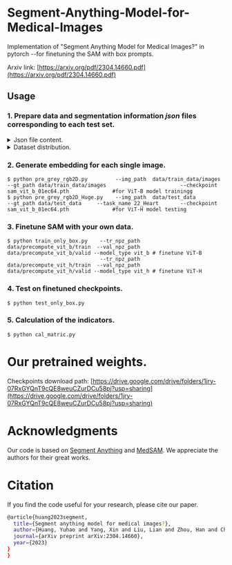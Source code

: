 # Segment-Anything-Model-for-Medical-Images

Implementation of "Segment Anything Model for Medical Images?" in pytorch --for finetuning the SAM with box prompts.

Arxiv link: [https://arxiv.org/pdf/2304.14660.pdf](https://arxiv.org/pdf/2304.14660.pdf)

## Usage

### 1. Prepare data and segmentation information _json_ files corresponding to each test set.

 <details>  
  
 <summary>Json file content.</summary>
  
 Info refers to the segmentation target in this dataset, while color is the ground truth pixel value corresponding to the target.
  
 ```
 {
    "info": {
        "1": "LeftVentricle",
        "2": "LeftVentricularMyocardium",
        "3": "RightVentricle"
    },
    "color": {
        "1": 85,
        "2": 170,
        "3": 255
    }
 }
 ```
</details>

<details>  
  
 <summary>Dataset distribution.</summary>

 ```
  train: ../data/train_data/images/
  val: ../data/train_data/images/
  test: ../data/test_data/dataset_name/images/
  
  ├── train_data          
  │   ├── images        
  │   │   ├── 000001.png
  │   │   ├── 000002.png
  │   │   └── 000003.png
  │   └── labels         
  │       ├── 00001.png
  │       ├── 00002.png
  │       └── 00003.png
  └── val_data           
  |   ├── images        
  |   │   ├── 000001.png
  |   │   ├── 000002.png
  |   │   └── 000003.png
  |   └── labels         
  |       ├── 00001.png
  |       ├── 00002.png
  |       └── 00003.png
  └── test_data          
      ├── dataset1        
      │   ├── images
      |   |     ├── 000001.png
      |   │     ├── 000002.png
      |   |     └── 000003.png
      │   └── labels
      |         ├── 000001.png
      |         ├── 000002.png
      |         └── 000003.png
      └── dataset2         
          ├── images
          |     ├── 000001.png
          │     ├── 000002.png
          |     └── 000003.png
          └── labels
                ├── 000001.png
                ├── 000002.png
                └── 000003.png
  ```
</details>

### 2. Generate embedding for each single image.

```
$ python pre_grey_rgb2D.py         --img_path  data/train_data/images    --gt_path data/train_data/images                        --checkpoint sam_vit_b_01ec64.pth              #for ViT-B model trainingg
$ python pre_grey_rgb2D_Huge.py    --img_path  data/test_data            --gt_path data/test_data     --task_name 22_Heart       --checkpoint sam_vit_b_01ec64.pth              #for ViT-H model testing
```

### 3. Finetune SAM with your own data.

```
$ python train_only_box.py    --tr_npz_path data/precompute_vit_b/train  --val_npz_path data/precompute_vit_b/valid --model_type vit_b # finetune ViT-B
                              --tr_npz_path data/precompute_vit_h/train  --val_npz_path data/precompute_vit_h/valid --model_type vit_h # finetune ViT-H
```

### 4. Test on finetuned checkpoints.

```
$ python test_only_box.py    
```

### 5. Calculation of the indicators.

```
$ python cal_matric.py       
```

# Our pretrained weights.
Checkpoints download path: [https://drive.google.com/drive/folders/1jry-07RxGYQnT9cQE8weuCZurDCu58pj?usp=sharing](https://drive.google.com/drive/folders/1jry-07RxGYQnT9cQE8weuCZurDCu58pj?usp=sharing)

# Acknowledgments
Our code is based on [Segment Anything](https://github.com/facebookresearch/segment-anything) and [MedSAM](https://arxiv.org/abs/2304.12306). We appreciate the authors for their great works. 

# Citation
If you find the code useful for your research, please cite our paper.
```sh
@article{huang2023segment,
  title={Segment anything model for medical images?},
  author={Huang, Yuhao and Yang, Xin and Liu, Lian and Zhou, Han and Chang, Ao and Zhou, Xinrui and Chen, Rusi and Yu, Junxuan and Chen, Jiongquan and Chen, Chaoyu and others},
  journal={arXiv preprint arXiv:2304.14660},
  year={2023}
}
}
